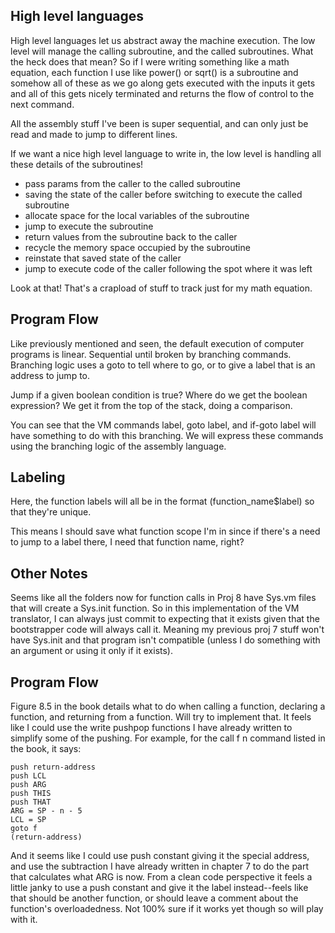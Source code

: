 ## High level languages

High level languages let us abstract away the machine execution. 
The low level will manage the calling subroutine, and the called subroutines. 
What the heck does that mean? So if I were writing something like a math equation, each function I use
like power() or sqrt() is a subroutine and somehow all of these as we go along gets executed with the inputs it gets
and all of this gets nicely terminated and returns the flow of control to the next command.

All the assembly stuff I've been is super sequential, and can only just be read and made to jump to different lines. 

If we want a nice high level language to write in, the low level is handling all these details of the subroutines!

- pass params from the caller to the called subroutine
- saving the state of the caller before switching to execute the called subroutine
- allocate space for the local variables of the subroutine
- jump to execute the subroutine
- return values from the subroutine back to the caller
- recycle the memory space occupied by the subroutine
- reinstate that saved state of the caller
- jump to execute code of the caller following the spot where it was left

Look at that! That's a crapload of stuff to track just for my math equation. 

## Program Flow

Like previously mentioned and seen, the default execution of computer programs is linear. Sequential until broken by branching commands. 
Branching logic uses a goto to tell where to go, or to give a label that is an address to jump to. 

Jump if a given boolean condition is true? Where do we get the boolean expression? We get it from the top of the stack, doing a comparison.

You can see that the VM commands label, goto label, and if-goto label will have something to do with this branching. We will express these commands 
using the branching logic of the assembly language. 

## Labeling

Here, the function labels will all be in the format (function_name$label) so that they're unique. 

This means I should save what function scope I'm in since if there's a need to jump to a label there, I need that function name, right?
 
## Other Notes

Seems like all the folders now for function calls in Proj 8 have Sys.vm files that will create a Sys.init function. So in this implementation of the VM translator, I can always
just commit to expecting that it exists given that the bootstrapper code will always call it. Meaning my previous proj 7 stuff won't have Sys.init and that program isn't compatible (unless I
do something with an argument or using it only if it exists).

## Program Flow

Figure 8.5 in the book details what to do when calling a function, declaring a function, and returning from a function. Will try to implement that. It feels like I could use the write pushpop functions I have already written to simplify some of the pushing. For example, for the call f n command listed in the book, it says:

```
push return-address
push LCL
push ARG
push THIS
push THAT
ARG = SP - n - 5
LCL = SP
goto f
(return-address)
```

And it seems like I could use push constant giving it the special address, and use the subtraction I have already written in chapter 7 to do the part that calculates what ARG is now. From a clean code perspective it feels a little janky to use a push constant and give it the label instead--feels like that should be another function, or should leave a comment about the function's overloadedness. Not 100% sure if it works yet though so will play with it. 